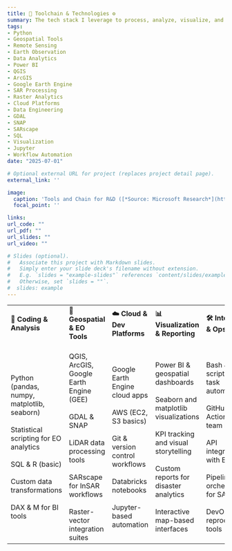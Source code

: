 ```yaml
---
title: 🧰 Toolchain & Technologies ⚙️
summary: The tech stack I leverage to process, analyze, visualize, and deliver insights.
tags:
- Python
- Geospatial Tools
- Remote Sensing
- Earth Observation
- Data Analytics
- Power BI
- QGIS
- ArcGIS
- Google Earth Engine
- SAR Processing
- Raster Analytics
- Cloud Platforms
- Data Engineering
- GDAL
- SNAP
- SARscape
- SQL
- Visualization
- Jupyter
- Workflow Automation
date: "2025-07-01"

# Optional external URL for project (replaces project detail page).
external_link: ''

image:
  caption: 'Tools and Chain for R&D ([*Source: Microsoft Research*](https://www.microsoft.com/en-us/research/articles/rd-agent-an-open-source-solution-for-smarter-rd/))'
  focal_point: ''

links:
url_code: ""
url_pdf: ""
url_slides: ""
url_video: ""

# Slides (optional).
#   Associate this project with Markdown slides.
#   Simply enter your slide deck's filename without extension.
#   E.g. `slides = "example-slides"` references `content/slides/example-slides.md`.
#   Otherwise, set `slides = ""`.
#  slides: example
---
```



<table style="border-collapse: collapse; width: 100%;">
  <tr>
    <td><strong>🐍 Coding & Analysis</strong></td>
    <td><strong>🧭 Geospatial & EO Tools</strong></td>
    <td><strong>☁️ Cloud & Dev Platforms</strong></td>
    <td><strong>📊 Visualization & Reporting</strong></td>
    <td><strong>🛠️ Integration & Ops</strong></td>
  </tr>
  <tr>
    <td>
      <br>Python (pandas, numpy, matplotlib, seaborn)<br>
      <br>Statistical scripting for EO analytics<br>
      <br>SQL & R (basic)<br>
      <br>Custom data transformations<br>
      <br>DAX & M for BI tools
    </td>
    <td>
      <br>QGIS, ArcGIS, Google Earth Engine (GEE)<br>
      <br>GDAL & SNAP<br>
      <br>LiDAR data processing tools<br>
      <br>SARscape for InSAR workflows<br>
      <br>Raster-vector integration suites
    </td>
    <td>
      <br>Google Earth Engine cloud apps<br>
      <br>AWS (EC2, S3 basics)<br>
      <br>Git & version control workflows<br>
      <br>Databricks notebooks<br>
      <br>Jupyter-based automation
    </td>
    <td>
      <br>Power BI & geospatial dashboards<br>
      <br>Seaborn and matplotlib visualizations<br>
      <br>KPI tracking and visual storytelling<br>
      <br>Custom reports for disaster analytics<br>
      <br>Interactive map-based interfaces
    </td>
    <td>
      <br>Bash & CLI scripting for task automation<br>
      <br>GitHub Actions & team repos<br>
      <br>API integration with Esri tools<br>
      <br>Pipeline orchestration for SAR data<br>
      <br>DevOps-style reproducibility tools
    </td>
  </tr>
</table>
